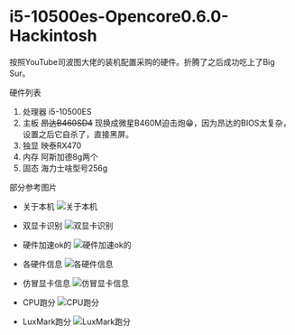 # i5-10500es-Opencore0.6.0-Hackintosh
按照YouTube司波图大佬的装机配置采购的硬件。折腾了之后成功吃上了Big Sur。

硬件列表
1. 处理器 i5-10500ES
2. 主板 ~~昂达B460SD4~~ 
   现换成微星B460M迫击炮😁，因为昂达的BIOS太复杂，设置之后它自杀了，直接黑屏。
3. 独显 映泰RX470
4. 内存 阿斯加德8g两个
5. 固态 海力士啥型号256g

部分参考图片

* 关于本机
![关于本机](https://raw.githubusercontent.com/AndroidDeals/i510500es-MSIB460m-Mortar-Hackintosh/master/screenshots/1.png)

* 双显卡识别
![双显卡识别](https://raw.githubusercontent.com/AndroidDeals/i510500es-MSIB460m-Mortar-Hackintosh/master/screenshots/2.png)

* 硬件加速ok的
![硬件加速ok的](https://raw.githubusercontent.com/AndroidDeals/i510500es-MSIB460m-Mortar-Hackintosh/master/screenshots/3.png)

* 各硬件信息
![各硬件信息](https://raw.githubusercontent.com/AndroidDeals/i510500es-MSIB460m-Mortar-Hackintosh/master/screenshots/4.png)

* 仿冒显卡信息
![仿冒显卡信息](https://raw.githubusercontent.com/AndroidDeals/i510500es-MSIB460m-Mortar-Hackintosh/master/screenshots/5.png)

* CPU跑分
![CPU跑分](https://raw.githubusercontent.com/AndroidDeals/i510500es-MSIB460m-Mortar-Hackintosh/master/screenshots/cpu.png)

* LuxMark跑分
![LuxMark跑分](https://raw.githubusercontent.com/AndroidDeals/i510500es-MSIB460m-Mortar-Hackintosh/master/screenshots/lux.png)
